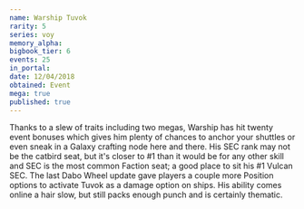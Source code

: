 ```yaml
---
name: Warship Tuvok
rarity: 5
series: voy
memory_alpha:
bigbook_tier: 6
events: 25
in_portal:
date: 12/04/2018
obtained: Event
mega: true
published: true
---
```


Thanks to a slew of traits including two megas, Warship has hit twenty event bonuses which gives him plenty of chances to anchor your shuttles or even sneak in a Galaxy crafting node here and there. His SEC rank may not be the catbird seat, but it's closer to #1 than it would be for any other skill and SEC is the most common Faction seat; a good place to sit his #1 Vulcan SEC. The last Dabo Wheel update gave players a couple more Position options to activate Tuvok as a damage option on ships. His ability comes online a hair slow, but still packs enough punch and is certainly thematic.
